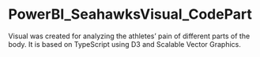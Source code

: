 # PowerBI_SeahawksVisual_CodePart

Visual was created for analyzing the athletes’ pain of different parts of the body. It is based on TypeScript using D3 and Scalable Vector Graphics.
